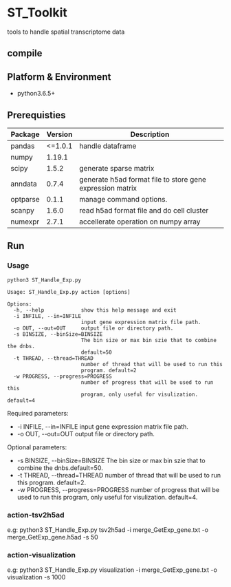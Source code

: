 # ST_Toolkit
tools to handle spatial transcriptome data

## compile
## Platform & Environment
* python3.6.5+

## Prerequisties

| Package  | Version  | Description                                                |
| -------- | -------- | ---------------------------------------------------------- |
| pandas   | <=1.0.1  | handle dataframe                                           |
| numpy    | 1.19.1   |                                                            |
| scipy    | 1.5.2    | generate sparse matrix                                     |
| anndata  | 0.7.4    | generate h5ad format file to store gene expression matrix  |
| optparse | 0.1.1    | manage command options.                                    |
| scanpy   | 1.6.0    | read h5ad format file and do cell cluster                  |
| numexpr  | 2.7.1    | accellerate operation on numpy array                       |

## Run

### Usage
```
python3 ST_Handle_Exp.py 

Usage: ST_Handle_Exp.py action [options]

Options:
  -h, --help            show this help message and exit
  -i INFILE, --in=INFILE
                        input gene expression matrix file path.
  -o OUT, --out=OUT     output file or directory path.
  -s BINSIZE, --binSize=BINSIZE
                        The bin size or max bin szie that to combine the dnbs.
                        default=50
  -t THREAD, --thread=THREAD
                        number of thread that will be used to run this
                        program. default=2
  -w PROGRESS, --progress=PROGRESS
                        number of progress that will be used to run this
                        program, only useful for visulization. default=4
```
Required parameters:
* -i INFILE, --in=INFILE input gene expression matrix file path.
* -o OUT, --out=OUT  output file or directory path.

Optional parameters:
* -s BINSIZE, --binSize=BINSIZE The bin size or max bin szie that to combine the dnbs.default=50.
* -t THREAD, --thread=THREAD number of thread that will be used to run this program. default=2.
* -w PROGRESS, --progress=PROGRESS number of progress that will be used to run this program, only useful for visulization. default=4.

### action-tsv2h5ad
e.g:
    python3 ST_Handle_Exp.py tsv2h5ad -i merge_GetExp_gene.txt -o merge_GetExp_gene.h5ad -s 50
    
### action-visualization
e.g:
    python3 ST_Handle_Exp.py visualization -i merge_GetExp_gene.txt -o visualization -s 1000

